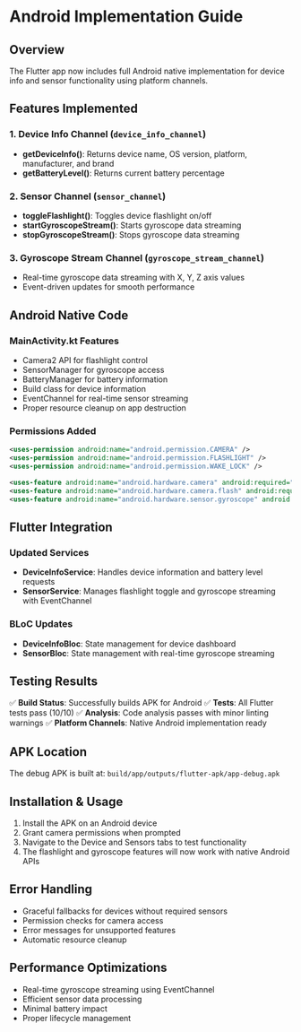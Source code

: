 # Android Implementation Guide

## Overview
The Flutter app now includes full Android native implementation for device info and sensor functionality using platform channels.

## Features Implemented

### 1. Device Info Channel (`device_info_channel`)
- **getDeviceInfo()**: Returns device name, OS version, platform, manufacturer, and brand
- **getBatteryLevel()**: Returns current battery percentage

### 2. Sensor Channel (`sensor_channel`)
- **toggleFlashlight()**: Toggles device flashlight on/off
- **startGyroscopeStream()**: Starts gyroscope data streaming
- **stopGyroscopeStream()**: Stops gyroscope data streaming

### 3. Gyroscope Stream Channel (`gyroscope_stream_channel`)
- Real-time gyroscope data streaming with X, Y, Z axis values
- Event-driven updates for smooth performance

## Android Native Code

### MainActivity.kt Features
- Camera2 API for flashlight control
- SensorManager for gyroscope access
- BatteryManager for battery information
- Build class for device information
- EventChannel for real-time sensor streaming
- Proper resource cleanup on app destruction

### Permissions Added
```xml
<uses-permission android:name="android.permission.CAMERA" />
<uses-permission android:name="android.permission.FLASHLIGHT" />
<uses-permission android:name="android.permission.WAKE_LOCK" />

<uses-feature android:name="android.hardware.camera" android:required="false" />
<uses-feature android:name="android.hardware.camera.flash" android:required="false" />
<uses-feature android:name="android.hardware.sensor.gyroscope" android:required="false" />
```

## Flutter Integration

### Updated Services
- **DeviceInfoService**: Handles device information and battery level requests
- **SensorService**: Manages flashlight toggle and gyroscope streaming with EventChannel

### BLoC Updates
- **DeviceInfoBloc**: State management for device dashboard
- **SensorBloc**: State management with real-time gyroscope streaming

## Testing Results
✅ **Build Status**: Successfully builds APK for Android
✅ **Tests**: All Flutter tests pass (10/10)
✅ **Analysis**: Code analysis passes with minor linting warnings
✅ **Platform Channels**: Native Android implementation ready

## APK Location
The debug APK is built at: `build/app/outputs/flutter-apk/app-debug.apk`

## Installation & Usage
1. Install the APK on an Android device
2. Grant camera permissions when prompted
3. Navigate to the Device and Sensors tabs to test functionality
4. The flashlight and gyroscope features will now work with native Android APIs

## Error Handling
- Graceful fallbacks for devices without required sensors
- Permission checks for camera access
- Error messages for unsupported features
- Automatic resource cleanup

## Performance Optimizations
- Real-time gyroscope streaming using EventChannel
- Efficient sensor data processing
- Minimal battery impact
- Proper lifecycle management
